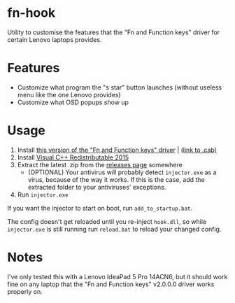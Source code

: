 # fn-hook
Utility to customise the features that the "Fn and Function keys" driver for certain Lenovo laptops provides.

# Features
 - Customize what program the "s star" button launches (without useless menu like the one Lenovo provides)
 - Customize what OSD popups show up
 
# Usage
 1. Install [this version of the "Fn and Function keys" driver](https://www.catalog.update.microsoft.com/ScopedViewInline.aspx?updateid=7769e97c-3abd-49a2-8e70-8e185f47523f) | [(link to .cab)](https://catalog.s.download.windowsupdate.com/d/msdownload/update/driver/drvs/2022/02/9e850dca-f8e1-4701-aa71-fe94f1955726_410cca1786d5e0222e92c13ea7e3584310742be5.cab)
 2. Install [Visual C++ Redistributable 2015](https://www.microsoft.com/en-us/download/details.aspx?id=48145)
 3. Extract the latest .zip from the [releases page](https://github.com/Gladuin/fn-hook/releases) somewhere
    - (OPTIONAL) Your antivirus will probably detect `injector.exe` as a virus, because of the way it works. If this is the case, add the extracted folder to your antiviruses' exceptions.
 4. Run `injector.exe`

If you want the injector to start on boot, run `add_to_startup.bat`.

The config doesn't get reloaded until you re-inject `hook.dll`, so while `injector.exe` is still running run `reload.bat` to reload your changed config.

# Notes
I've only tested this with a Lenovo IdeaPad 5 Pro 14ACN6, but it should work fine on any laptop that the "Fn and Function keys" v2.0.0.0 driver works properly on.
